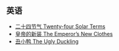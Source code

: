 ## 英语

* [二十四节气 Twenty-four Solar Terms](twenty-four-solar-term)
* [皇帝的新装 The Emperor’s New Clothes](New-Clothes)
* [丑小鸭 The Ugly Duckling](the-ugly-duckling)